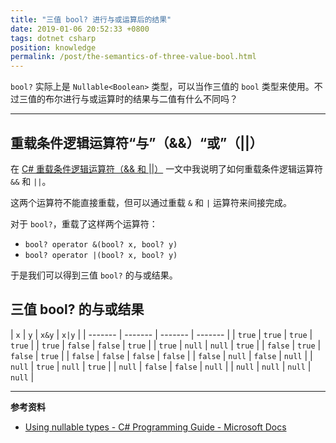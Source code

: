 ```yaml
---
title: "三值 bool? 进行与或运算后的结果"
date: 2019-01-06 20:52:33 +0800
tags: dotnet csharp
position: knowledge
permalink: /post/the-semantics-of-three-value-bool.html
---
```


`bool?` 实际上是 `Nullable<Boolean>` 类型，可以当作三值的 `bool` 类型来使用。不过三值的布尔进行与或运算时的结果与二值有什么不同吗？

---

<div id="toc"></div>

## 重载条件逻辑运算符“与”（&&）“或”（||）

在 [C# 重载条件逻辑运算符（&& 和 ||）](/post/overload-conditional-and-and-or-operators-in-csharp) 一文中我说明了如何重载条件逻辑运算符 `&&` 和 `||`。

这两个运算符不能直接重载，但可以通过重载 `&` 和 `|` 运算符来间接完成。

对于 `bool?`，重载了这样两个运算符：

- `bool? operator &(bool? x, bool? y)`
- `bool? operator |(bool? x, bool? y)`

于是我们可以得到三值 `bool?` 的与或结果。

## 三值 bool? 的与或结果

| `x`     | `y`     | `x&y`   | `x|y`   |
| ------- | ------- | ------- | ------- |
| `true`  | `true`  | `true`  | `true`  |
| `true`  | `false` | `false` | `true`  |
| `true`  | `null`  | `null`  | `true`  |
| `false` | `true`  | `false` | `true`  |
| `false` | `false` | `false` | `false` |
| `false` | `null`  | `false` | `null`  |
| `null`  | `true`  | `null`  | `true`  |
| `null`  | `false` | `false` | `null`  |
| `null`  | `null`  | `null`  | `null`  |

---

**参考资料**

- [Using nullable types - C# Programming Guide - Microsoft Docs](https://docs.microsoft.com/en-us/dotnet/csharp/programming-guide/nullable-types/using-nullable-types)

